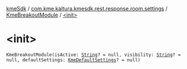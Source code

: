 [kmeSdk](../../index.md) / [com.kme.kaltura.kmesdk.rest.response.room.settings](../index.md) / [KmeBreakoutModule](index.md) / [&lt;init&gt;](./-init-.md)

# &lt;init&gt;

`KmeBreakoutModule(isActive: `[`String`](https://kotlinlang.org/api/latest/jvm/stdlib/kotlin/-string/index.html)`? = null, visibility: `[`String`](https://kotlinlang.org/api/latest/jvm/stdlib/kotlin/-string/index.html)`? = null, defaultSettings: `[`KmeDefaultSettings`](../-kme-default-settings/index.md)`? = null)`